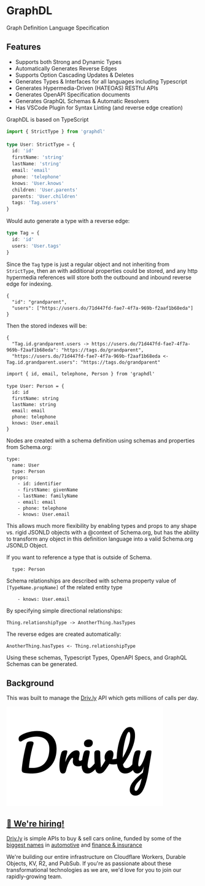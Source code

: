 # GraphDL
Graph Definition Language Specification

## Features

- Supports both Strong and Dynamic Types
- Automatically Generates Reverse Edges
- Supports Option Cascading Updates & Deletes
- Generates Types & Interfaces for all languages including Typescript
- Generates Hypermedia-Driven (HATEOAS) RESTful APIs
- Generates OpenAPI Specification documents
- Generates GraphQL Schemas & Automatic Resolvers
- Has VSCode Plugin for Syntax Linting (and reverse edge creation)

GraphDL is based on TypeScript
```typescript
import { StrictType } from 'graphdl'

type User: StrictType = {
  id: 'id'
  firstName: 'string'
  lastName: 'string'
  email: 'email'
  phone: 'telephone'
  knows: 'User.knows'
  children: 'User.parents'
  parents: 'User.children'
  tags: 'Tag.users'
}
```

Would auto generate a type with a reverse edge:
```typescript
type Tag = {
  id: 'id'
  users: 'User.tags'
}
```

Since the `Tag` type is just a regular object and not inheriting from `StrictType`, then an with additional properties could be stored, and any http hypermedia references will store both the outbound and inbound reverse edge for indexing.

```
{
  "id": "grandparent",
  "users": ["https://users.do/71d447fd-fae7-4f7a-969b-f2aaf1b68eda"]
}
```

Then the stored indexes will be:
```
{
  "Tag.id.grandparent.users -> https://users.do/71d447fd-fae7-4f7a-969b-f2aaf1b68eda": "https://tags.do/grandparent",
  "https://users.do/71d447fd-fae7-4f7a-969b-f2aaf1b68eda <- Tag.id.grandparent.users": "https://tags.do/grandparent"
```



```
import { id, email, telephone, Person } from 'graphdl'

type User: Person = {
  id: id
  firstName: string
  lastName: string
  email: email
  phone: telephone
  knows: User.email
}
```



Nodes are created with a schema definition using schemas and properties from Schema.org:
```
type: 
  name: User
  type: Person
  props: 
    - id: identifier
    - firstName: givenName
    - lastName: familyName
    - email: email
    - phone: telephone
    - knows: User.email
```

This allows much more flexibility by enabling types and props to any shape vs. rigid JSONLD objects with a @context of Schema.org, but has the ability to transform any object in this definition language into a valid Schema.org JSONLD Object.

If you want to reference a type that is outside of Schema.
```
  type: Person
```

Schema relationships are described with schema property value of `[TypeName.propName]` of the related entity type
```
    - knows: User.email
```

By specifying simple directional relationships: 
```
Thing.relationshipType -> AnotherThing.hasTypes
```

The reverse edges are created automatically:

```
AnotherThing.hasTypes <- Thing.relationshipType
```

Using these schemas, Typescript Types, OpenAPI Specs, and GraphQL Schemas can be generated.

## Background
This was built to manage the [Driv.ly](https://driv.ly) API which gets millions of calls per day.

[![](https://github.com/drivly/driv.ly/raw/main/logo.png)](https://driv.ly)

## [🚀 We're hiring!](https://careers.do/apply)
[Driv.ly](https://driv.ly) is simple APIs to buy & sell cars online, funded by some of the [biggest names](https://twitter.com/TurnerNovak) in [automotive](https://fontinalis.com/team/#bill-ford) and [finance & insurance](https://www.detroit.vc)

We're building our entire infrastructure on Cloudflare Workers, Durable Objects, KV, R2, and PubSub.  If you're as passionate about these transformational technologies as we are, we'd love for you to join our rapidly-growing team.

